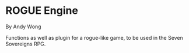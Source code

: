 ROGUE Engine
============
By Andy Wong

Functions as well as plugin for a rogue-like game, to be used in the
Seven Sovereigns RPG.
